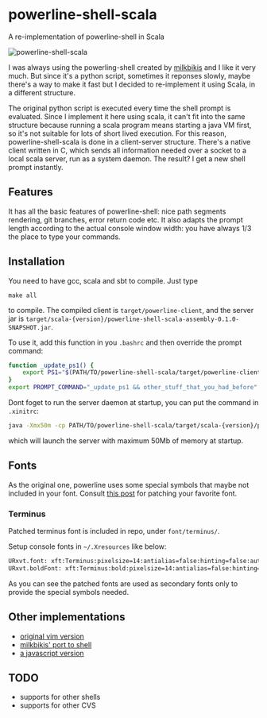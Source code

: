 powerline-shell-scala
=====================

A re-implementation of powerline-shell in Scala

![powerline-shell-scala](http://imgur.com/9SVFfUw.png)

I was always using the powerling-shell created by [milkbikis](https://github.com/milkbikis) and I like it very much. But since it's a python script, sometimes it reponses slowly, maybe there's a way to make it fast but I decided to re-implement it using Scala, in a different structure.

The original python script is executed every time the shell prompt is evaluated. Since I implement it here using scala, it can't fit into the same structure because running a scala program means starting a java VM first, so it's not suitable for lots of short lived execution. For this reason, powerline-shell-scala is done in a client-server structure. There's a native client written in C, which sends all information needed over a socket to a local scala server, run as a system daemon. The result? I get a new shell prompt instantly.

## Features ##

It has all the basic features of powerline-shell: nice path segments rendering, git branches, error return code etc. It also adapts the prompt length according to the actual console window width: you have always 1/3 the place to type your commands.

## Installation ##

You need to have gcc, scala and sbt to compile. Just type

`make all`

to compile. The compiled client is `target/powerline-client`, and the server jar is `target/scala-{version}/powerline-shell-scala-assembly-0.1.0-SNAPSHOT.jar`.

To use it, add this function in you `.bashrc` and then override the prompt command:

```sh
function _update_ps1() {
    export PS1="$(PATH/TO/powerline-shell-scala/target/powerline-client $?)"
}
export PROMPT_COMMAND="_update_ps1 && other_stuff_that_you_had_before"
```

Dont foget to run the server daemon at startup, you can put the command in `.xinitrc`:

```sh
java -Xmx50m -cp PATH/TO/powerline-shell-scala/target/scala-{version}/powerline-shell-scala-assembly-0.1.0-SNAPSHOT.jar PowerlineServer
```

which will launch the server with maximum 50Mb of memory at startup.

## Fonts ##

As the original one, powerline uses some special symbols that maybe not included in your font. Consult [this post](https://github.com/Lokaltog/vim-powerline/wiki/Patched-fonts) for patching your favorite font.

### Terminus ###
Patched terminus font is included in repo, under `font/terminus/`.

Setup console fonts in `~/.Xresources` like below:

```sh
URxvt.font: xft:Terminus:pixelsize=14:antialias=false:hinting=false:autohint=false, xft:Terminus (TTF) for Powerline:pixelsize=16:antialias=true:hinting=true:autohint=true
URxvt.boldFont: xft:Terminus:bold:pixelsize=14:antialias=false:hinting=false:autohint=false, xft:Terminus (TTF) for Powerline:bold:pixelsize=16:antialias=true:hinting=true:autohint=true
```

As you can see the patched fonts are used as secondary fonts only to provide the special symbols needed.

## Other implementations ##

- [original vim version](https://github.com/Lokaltog/powerline)
- [milkbikis' port to shell](https://github.com/milkbikis/powerline-shell)
- [a javascript version](https://github.com/ceejbot/powerline-js)

## TODO ##

- supports for other shells
- supports for other CVS
